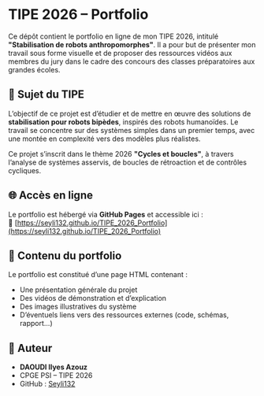 # TIPE 2026 – Portfolio 

Ce dépôt contient le portfolio en ligne de mon TIPE 2026, intitulé **"Stabilisation de robots anthropomorphes"**. Il a pour but de présenter mon travail sous forme visuelle et de proposer des ressources vidéos aux membres du jury dans le cadre des concours des classes préparatoires aux grandes écoles.

## 🎯 Sujet du TIPE

L’objectif de ce projet est d’étudier et de mettre en œuvre des solutions de **stabilisation pour robots bipèdes**, inspirés des robots humanoïdes. Le travail se concentre sur des systèmes simples dans un premier temps, avec une montée en complexité vers des modèles plus réalistes.

Ce projet s’inscrit dans le thème 2026 **"Cycles et boucles"**, à travers l’analyse de systèmes asservis, de boucles de rétroaction et de contrôles cycliques.

## 🌐 Accès en ligne

Le portfolio est hébergé via **GitHub Pages** et accessible ici :  
🔗 [https://seyli132.github.io/TIPE_2026_Portfolio](https://seyli132.github.io/TIPE_2026_Portfolio)

## 📁 Contenu du portfolio

Le portfolio est constitué d’une page HTML contenant :

- Une présentation générale du projet
- Des vidéos de démonstration et d’explication
- Des images illustratives du système
- D’éventuels liens vers des ressources externes (code, schémas, rapport...)

## 📌 Auteur

- **DAOUDI Ilyes Azouz**
- CPGE PSI – TIPE 2026
- GitHub : [Seyli132](https://github.com/Seyli132)
